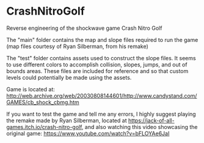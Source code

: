 # CrashNitroGolf
Reverse engineering of the shockwave game Crash Nitro Golf

The "main" folder contains the map and slope files required to run the game (map files courtesy of Ryan Silberman, from his remake)

The "test" folder contains assets used to construct the slope files. It seems to use different colors to accomplish collision, slopes, jumps, and out of bounds areas. These files are included for reference and so that custom levels could potentially be made using the assets.

Game is located at: http://web.archive.org/web/20030808144601/http://www.candystand.com/GAMES/cb_shock_cbmg.htm

If you want to test the game and tell me any errors, I highly suggest playing the remake made by Ryan Silberman, located at https://jack-of-all-games.itch.io/crash-nitro-golf, and also watching this video showcasing the original game: https://www.youtube.com/watch?v=bFLOYAe6JaI
